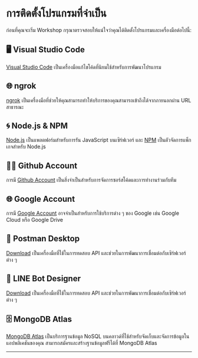 # การติดตั้งโปรแกรมที่จำเป็น

ก่อนที่คุณจะเริ่ม Workshop กรุณาตรวจสอบให้แน่ใจว่าคุณได้ติดตั้งโปรแกรมและเครื่องมือต่อไปนี้:

## 🖥️ Visual Studio Code

[Visual Studio Code](https://code.visualstudio.com/) เป็นเครื่องมือแก้ไขโค้ดที่นิยมใช้สำหรับการพัฒนาโปรแกรม

## 🌐 ngrok

[ngrok](https://ngrok.com/) เป็นเครื่องมือที่ช่วยให้คุณสามารถทำให้บริการของคุณสามารถเข้าถึงได้จากภายนอกผ่าน URL สาธารณะ

## 🌀 Node.js & NPM

[Node.js](https://nodejs.org/) เป็นแพลตฟอร์มสำหรับการรัน JavaScript บนเซิร์ฟเวอร์ และ [NPM](https://www.npmjs.com/) เป็นตัวจัดการแพ็กเกจสำหรับ Node.js

## 🧑‍💻 Github Account

การมี [Github Account](https://github.com/) เป็นสิ่งจำเป็นสำหรับการจัดการซอร์สโค้ดและการทำงานร่วมกับทีม

## 🌐 Google Account

การมี [Google Account](https://accounts.google.com/) อาจจำเป็นสำหรับการใช้บริการต่าง ๆ ของ Google เช่น Google Cloud หรือ Google Drive

## 📨 Postman Desktop

[Download](https://www.postman.com/downloads/) เป็นเครื่องมือที่ใช้ในการทดสอบ API และช่วยในการพัฒนาการเชื่อมต่อกับเซิร์ฟเวอร์ต่าง ๆ

## 📨 LINE Bot Designer

[Download](https://developers.line.biz/en/docs/messaging-api/download-bot-designer/) เป็นเครื่องมือที่ใช้ในการทดสอบ API และช่วยในการพัฒนาการเชื่อมต่อกับเซิร์ฟเวอร์ต่าง ๆ

## 🗄️ MongoDB Atlas

[MongoDB Atlas](https://www.mongodb.com/cloud/atlas) เป็นบริการฐานข้อมูล NoSQL บนคลาวด์ที่ใช้สำหรับจัดเก็บและจัดการข้อมูลในแอปพลิเคชันของคุณ สามารถสมัครและสร้างฐานข้อมูลฟรีได้ที่ MongoDB Atlas

---

